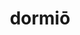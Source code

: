 ---
title: dormiō
meaning: to sleep
ch: four
pos: verb
inf: dormīre
secondppstem: dorm
infend: īre
thirdpp: dormīvī
fourthpp: dormītūrus
conjugation: fourth
derivatives: dormant, dormitory
six: y
---
